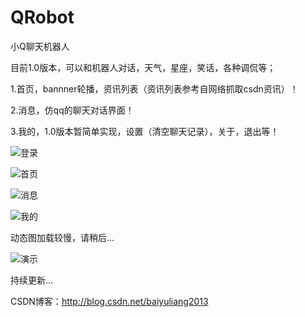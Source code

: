 # QRobot

小Q聊天机器人

目前1.0版本，可以和机器人对话，天气，星座，笑话，各种调侃等；

1.首页，bannner轮播，资讯列表（资讯列表参考自网络抓取csdn资讯）！

2.消息，仿qq的聊天对话界面！

3.我的，1.0版本暂简单实现，设置（清空聊天记录），关于，退出等！

![登录](http://img.blog.csdn.net/20160512180054428)

![首页](http://img.blog.csdn.net/20160512180110709)

![消息](http://img.blog.csdn.net/20160512180142944)

![我的](http://img.blog.csdn.net/20160512180128772)

动态图加载较慢，请稍后...

![演示](http://img.blog.csdn.net/20160512181129051)

持续更新...

CSDN博客：http://blog.csdn.net/baiyuliang2013
